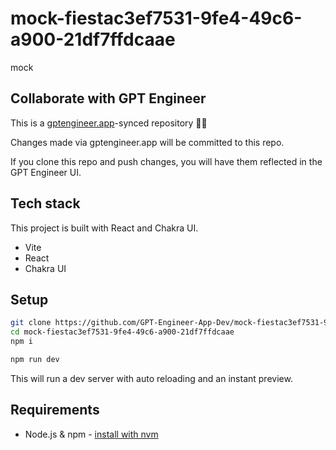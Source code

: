 # mock-fiestac3ef7531-9fe4-49c6-a900-21df7ffdcaae

mock

## Collaborate with GPT Engineer

This is a [gptengineer.app](https://gptengineer.app)-synced repository 🌟🤖

Changes made via gptengineer.app will be committed to this repo.

If you clone this repo and push changes, you will have them reflected in the GPT Engineer UI.

## Tech stack

This project is built with React and Chakra UI.

- Vite
- React
- Chakra UI

## Setup

```sh
git clone https://github.com/GPT-Engineer-App-Dev/mock-fiestac3ef7531-9fe4-49c6-a900-21df7ffdcaae.git
cd mock-fiestac3ef7531-9fe4-49c6-a900-21df7ffdcaae
npm i
```

```sh
npm run dev
```

This will run a dev server with auto reloading and an instant preview.

## Requirements

- Node.js & npm - [install with nvm](https://github.com/nvm-sh/nvm#installing-and-updating)
